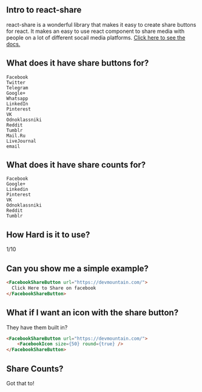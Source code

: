 ## Intro to react-share

react-share is a wonderful library that makes it easy to create share buttons for react. It makes an easy to use react component to share media with people on a lot of different socail media platforms. <a href='https://github.com/nygardk/react-share' >Click here to see the docs.</a>

## What does it have share buttons for?

    Facebook
    Twitter
    Telegram
    Google+
    Whatsapp
    LinkedIn
    Pinterest
    VK
    Odnoklassniki
    Reddit
    Tumblr
    Mail.Ru
    LiveJournal
    email

## What does it have share counts for?

    Facebook
    Google+
    Linkedin
    Pinterest
    VK
    Odnoklassniki
    Reddit
    Tumblr

## How Hard is it to use?
1/10

## Can you show me a simple example?

```html
<FacebookShareButton url="https://devmountain.com/">
  Click Here to Share on facebook
</FacebookShareButton>
```

## What if I want an icon with the share button?
They have them built in?
```html
<FacebookShareButton url="https://devmountain.com/">
    <FacebookIcon size={50} round={true} />
</FacebookShareButton>
```

## Share Counts? 
Got that to!